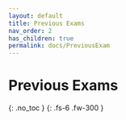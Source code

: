 ```yaml
---
layout: default
title: Previous Exams
nav_order: 2
has_children: true
permalink: docs/PreviousExam
---
```


# Previous Exams
{: .no_toc }
{: .fs-6 .fw-300 }
